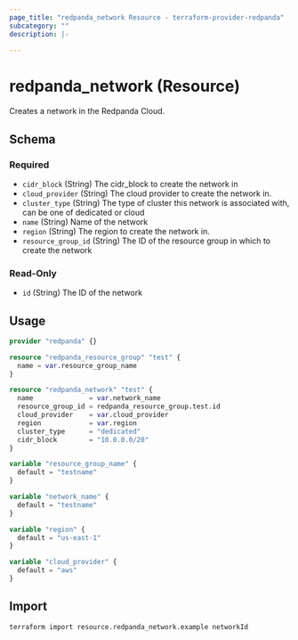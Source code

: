 ```yaml
---
page_title: "redpanda_network Resource - terraform-provider-redpanda"
subcategory: ""
description: |-
  
---
```


# redpanda_network (Resource)



Creates a network in the Redpanda Cloud.

<!-- schema generated by tfplugindocs -->
## Schema

### Required

- `cidr_block` (String) The cidr_block to create the network in
- `cloud_provider` (String) The cloud provider to create the network in.
- `cluster_type` (String) The type of cluster this network is associated with, can be one of dedicated or cloud
- `name` (String) Name of the network
- `region` (String) The region to create the network in.
- `resource_group_id` (String) The ID of the resource group in which to create the network

### Read-Only

- `id` (String) The ID of the network

## Usage

```terraform
provider "redpanda" {}

resource "redpanda_resource_group" "test" {
  name = var.resource_group_name
}

resource "redpanda_network" "test" {
  name              = var.network_name
  resource_group_id = redpanda_resource_group.test.id
  cloud_provider    = var.cloud_provider
  region            = var.region
  cluster_type      = "dedicated"
  cidr_block        = "10.0.0.0/20"
}

variable "resource_group_name" {
  default = "testname"
}

variable "network_name" {
  default = "testname"
}

variable "region" {
  default = "us-east-1"
}

variable "cloud_provider" {
  default = "aws"
}
```

## Import

```shell
terraform import resource.redpanda_network.example networkId
```